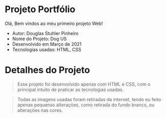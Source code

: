 # Projeto Portfólio

Olá, Bem vindos ao meu primeiro projeto Web!

 - Autor: Douglas Stuhler Pinheiro
 - Nome do Projeto: Dog US
 - Desenvolvido em Março de 2021
 - Tecnologias usadas: HTML, CSS

# Detalhes do Projeto

> Esse projeto foi desenvolvido apenas com HTML e CSS, com o principal intuito de praticar as tecnologias usadas. 

> Todas as imagens usadas foram retiradas da internet, tendo eu feito apenas pequenas alterações, como retirada do fundo branco, ou alterações nas cores.